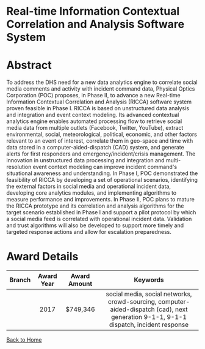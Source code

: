 
Real-time Information Contextual Correlation and Analysis Software System
=========================================================================

# Abstract


To address the DHS need for a new data analytics engine to correlate social media comments and activity with incident command data, Physical Optics Corporation (POC) proposes, in Phase II, to advance a new Real-time Information Contextual Correlation and Analysis (RICCA) software system proven feasible in Phase I. RICCA is based on unstructured data analysis and integration and event context modeling. Its advanced contextual analytics engine enables automated processing flow to retrieve social media data from multiple outlets (Facebook, Twitter, YouTube), extract environmental, social, meteorological, political, economic, and other factors relevant to an event of interest, correlate them in geo-space and time with data stored in a computer-aided-dispatch (CAD) system, and generate alerts for first responders and emergency/incident/crisis management. The innovation in unstructured data processing and integration and multi-resolution event context modeling can improve incident command's situational awareness and understanding. In Phase I, POC demonstrated the feasibility of RICCA by developing a set of operational scenarios, identifying the external factors in social media and operational incident data, developing core analytics modules, and implementing algorithms to measure performance and improvements. In Phase II, POC plans to mature the RICCA prototype and its correlation and analysis algorithms for the target scenario established in Phase I and support a pilot protocol by which a social media feed is correlated with operational incident data. Validation and trust algorithms will also be developed to support more timely and targeted response actions and allow for escalation preparedness.  

# Award Details

|Branch|Award Year|Award Amount|Keywords|
| :---: | :---: | :---: | :---: |
||2017|$749,346|social media, social networks, crowd-sourcing, computer-aided-dispatch (cad), next generation 9-1-1, 9-1-1 dispatch, incident response|
  
  


[Back to Home](https://github.com/chrischow/dod_sbir_awards/DJ/#1828)